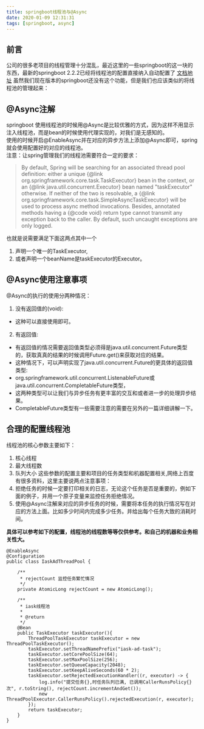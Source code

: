 ```yaml
---
title: springboot线程池与@Async
date: 2020-01-09 12:31:31
tags: [springboot, async]
---
```

## 前言
公司的很多老项目的线程管理十分混乱，最近这里的一些springboot的这一块的东西，最新的springboot 2.2.2已经将线程池的配置直接纳入自动配置了
[文档地址](https://docs.spring.io/spring-boot/docs/2.2.2.RELEASE/reference/html/spring-boot-features.html#boot-features-task-execution-scheduling)
虽然我们现在版本的springboot还没有这个功能，但是我们也应该类似的将线程池的管理起来：

## @Async注解
springboot 使用线程池的时候用@Async是比较优雅的方式，因为这样不用显示注入线程池，而是bean的时候使用代理实现的，对我们是无感知的。  
使用的时候开启@EnableAsync并在对应的异步方法上添加@Async即可，spring就会使用配置好的对应的线程池。  
注意：让spring管理我们的线程池需要符合一定的要求：
> By default, Spring will be searching for an associated thread pool definition: either a unique {@link
> org.springframework.core.task.TaskExecutor} bean in the context, or an {@link java.util.concurrent.Executor} bean
> named "taskExecutor" otherwise. If neither of the two is resolvable, a {@link
> org.springframework.core.task.SimpleAsyncTaskExecutor} will be used to process async method invocations. Besides,
> annotated methods having a {@code void} return type cannot transmit any exception back to the caller. By default, such
> uncaught exceptions are only logged.

也就是说需要满足下面这两点其中一个
1.  声明一个唯一的TaskExecutor,
2. 或者声明一个beanName是taskExecutor的Executor。

## @Async使用注意事项
@Async的执行的使用分两种情况：
1. 没有返回值的(void):
- 这种可以直接使用即可。
2. 有返回值:
- 有返回值的情况需要返回值类型必须得是java.util.concurrent.Future类型的，获取真真的结果的时候调用Future.get()来获取对应的结果。
- 这种情况下，可以声明实现了java.util.concurrent.Future的更具体的返回值类型:
- org.springframework.util.concurrent.ListenableFuture或java.util.concurrent.CompletableFuture类型，
- 这两种类型可以让我们与异步任务有更丰富的交互和或者进一步的处理异步结果。
- CompletableFuture类型有一些需要注意的需要在另外的一篇详细讲解一下。

## 合理的配置线程池
线程池的核心参数主要如下：
1. 核心线程
2. 最大线程数
3. 队列大小
这些参数的配置主要和项目的任务类型和机器配置相关,网络上百度有很多资料，这里主要说两点注意事项：
1. 拒绝任务的时候一定要打印相关的日志，无论这个任务是否是重要的，例如下面的例子，并用一个原子变量来监控任务拒绝情况。
2. 使用@Async注解来对应的异步任务的时候，需要将本任务的执行情况写在对应的方法上面。比如多少时间内完成多少任务。并给出每个任务大致的消耗时间。

**具体可以参考如下的配置，线程池的线程数等等仅供参考。和自己的机器和业务相关性大。**
```
@EnableAsync
@Configuration
public class IaskAdThreadPool {

    /**
     * rejectCount 监控任务繁忙情况
     */
    private AtomicLong rejectCount = new AtomicLong();

    /**
     * iask线程池
     *
     * @return
     */
    @Bean
    public TaskExecutor taskExecutor(){
        ThreadPoolTaskExecutor taskExecutor = new ThreadPoolTaskExecutor();
        taskExecutor.setThreadNamePrefix("iask-ad-task");
        taskExecutor.setCorePoolSize(64);
        taskExecutor.setMaxPoolSize(256);
        taskExecutor.setQueueCapacity(2048);
        taskExecutor.setKeepAliveSeconds(60 * 2);
        taskExecutor.setRejectedExecutionHandler((r, executor) -> {
            log.info("提交任务{},时任务队列已满, 已调用CallerRunsPolicy{}次", r.toString(), rejectCount.incrementAndGet());
            new ThreadPoolExecutor.CallerRunsPolicy().rejectedExecution(r, executor);
        });
        return taskExecutor;
    }
}
```
